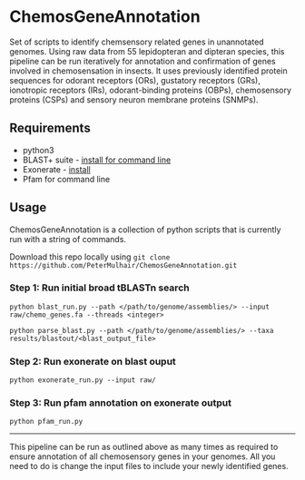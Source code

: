 # ChemosGeneAnnotation

Set of scripts to identify chemsensory related genes in unannotated genomes. Using raw data from 55 lepidopteran and dipteran species, this pipeline can be run iteratively for annotation and confirmation of genes involved in chemosensation in insects. It uses previously identified protein sequences for odorant receptors (ORs), gustatory receptors (GRs), ionotropic receptors (IRs), odorant-binding proteins (OBPs), chemosensory proteins (CSPs) and sensory neuron membrane proteins (SNMPs).

## Requirements

* python3
* BLAST+ suite - [install for command line](https://www.ncbi.nlm.nih.gov/books/NBK279671/)
* Exonerate - [install](https://www.ebi.ac.uk/about/vertebrate-genomics/software/exonerate)
* Pfam for command line

## Usage

ChemosGeneAnnotation is a collection of python scripts that is currently run with a string of commands.

Download this repo locally using `git clone https://github.com/PeterMulhair/ChemosGeneAnnotation.git`

### Step 1: Run initial broad tBLASTn search

`python blast_run.py --path </path/to/genome/assemblies/> --input raw/chemo_genes.fa --threads <integer>`

`python parse_blast.py --path </path/to/genome/assemblies/> --taxa results/blastout/<blast_output_file>`

### Step 2: Run exonerate on blast ouput

`python exonerate_run.py --input raw/`

### Step 3: Run pfam annotation on exonerate output

`python pfam_run.py`

---

This pipeline can be run as outlined above as many times as required to ensure annotation of all chemosensory genes in your genomes. All you need to do is change the input files to include your newly identified genes.
